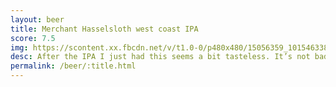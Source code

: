 ```yaml
---
layout: beer
title: Merchant Hasselsloth west coast IPA
score: 7.5
img: https://scontent.xx.fbcdn.net/v/t1.0-0/p480x480/15056359_10154633841048745_7424132168615349111_n.jpg?oh=3b86800a94a4d15ca23daf941054a2a8&oe=58D5A32A
desc: After the IPA I just had this seems a bit tasteless. It’s not bad in any way it’s just that I had already been spoiled somewhat during the evening. The name is of course what drew me in and can’t be faulted but the beer isn’t as flavourful as I would like
permalink: /beer/:title.html
---
```

